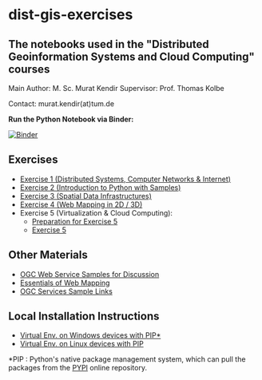 # dist-gis-exercises

## The notebooks used in the "Distributed Geoinformation Systems and Cloud Computing" courses

Main Author: M. Sc. Murat Kendir
Supervisor: Prof. Thomas Kolbe

Contact: murat.kendir(at)tum.de

**Run the Python Notebook via Binder:**

[![Binder](https://mybinder.org/badge_logo.svg)](https://mybinder.org/v2/gh/muratkendir/dist-gis-exercises/main)


## Exercises

- [Exercise 1 (Distributed Systems, Computer Networks & Internet)](exercise1.md)
- [Exercise 2 (Introduction to Python with Samples)](exercise2.md)
- [Exercise 3 (Spatial Data Infrastructures)](exercise3.md)
- [Exercise 4 (Web Mapping in 2D / 3D)](exercise4.md)
- Exercise 5 (Virtualization & Cloud Computing):
    - [Preparation for Exercise 5](exercise5_preparation.md)
    - [Exercise 5](exercise5.md)

## Other Materials

- [OGC Web Service Samples for Discussion](samples_for_discussion.md)
- [Essentials of Web Mapping](essentials_of_web_mapping.md)
- [OGC Services Sample Links](ogc_services_samples.md)

## Local Installation Instructions

- [Virtual Env.  on Windows devices with PIP*](install_w_pip_on_win.md)
- [Virtual Env.  on Linux devices with PIP](install_w_pip_on_lnx.md)

*PIP : Python's native package management system, which can pull the packages from the [PYPI](https://pypi.org/) online repository.